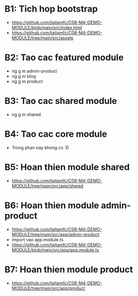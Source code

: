 # B1: Tich hop bootstrap
- https://github.com/taitamfc/C08-M4-DEMO-MODULE/blob/main/src/index.html
- https://github.com/taitamfc/C08-M4-DEMO-MODULE/tree/main/src/assets

# B2: Tao cac featured module
- ng g m admin-product
- ng g m blog
- ng g m product

# B3: Tao cac shared module
- ng g m shared

# B4: Tao cac core module
- Trong phan nay khong co :D

# B5: Hoan thien module shared
- https://github.com/taitamfc/C08-M4-DEMO-MODULE/tree/main/src/app/shared

# B6: Hoan thien module admin-product
- https://github.com/taitamfc/C08-M4-DEMO-MODULE/tree/main/src/app/admin-product
- import vao app.module.ts
- https://github.com/taitamfc/C08-M4-DEMO-MODULE/blob/main/src/app/app.module.ts

# B7: Hoan thien module product
- https://github.com/taitamfc/C08-M4-DEMO-MODULE/tree/main/src/app/product